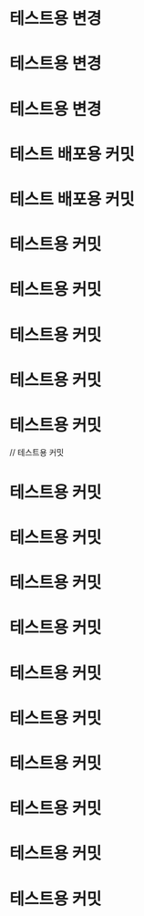 # 테스트용 변경
# 테스트용 변경
# 테스트용 변경
# 테스트 배포용 커밋
# 테스트 배포용 커밋
# 테스트용 커밋
# 테스트용 커밋
# 테스트용 커밋
# 테스트용 커밋
# 테스트용 커밋
// 테스트용 커밋
# 테스트용 커밋
# 테스트용 커밋
# 테스트용 커밋
# 테스트용 커밋
# 테스트용 커밋
# 테스트용 커밋
# 테스트용 커밋
# 테스트용 커밋
# 테스트용 커밋
# 테스트용 커밋
